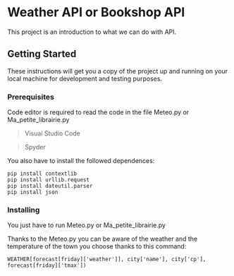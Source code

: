 # Weather API or Bookshop API

This project is an introduction to what we can do with API. 

## Getting Started

These instructions will get you a copy of the project up and running on your local machine for development and testing purposes.

### Prerequisites

Code editor is required to read the code in the file Meteo.py or Ma_petite_librairie.py 
> Visual Studio Code

> Spyder 

You also have to install the followed dependences:

```
pip install contextlib
pip install urllib.request
pip install dateutil.parser
pip install json
```

### Installing

You just have to run Meteo.py or Ma_petite_librairie.py 

Thanks to the Meteo.py you can be aware of the weather and the temperature of the town you choose thanks to this command:

`WEATHER[forecast[friday]['weather']], city['name'], city['cp'], forecast[friday]['tmax'])`
